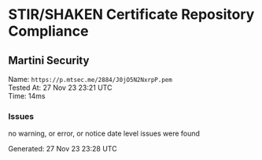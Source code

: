 # STIR/SHAKEN Certificate Repository Compliance

## Martini Security

Name: `https://p.mtsec.me/2884/J0jO5N2NxrpP.pem`\
Tested At: 27 Nov 23 23:21 UTC\
Time: 14ms

### Issues

no warning, or error, or notice date level issues were found

Generated: 27 Nov 23 23:28 UTC